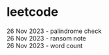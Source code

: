 # leetcode
26 Nov 2023 - palindrome check <br>
26 Nov 2023 - ransom note <br>
26 Nov 2023 - word count <br>